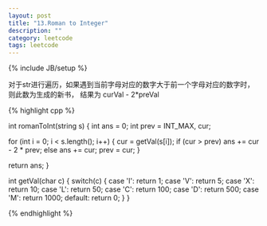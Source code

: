 ```yaml
---
layout: post
title: "13.Roman to Integer"
description: ""
category: leetcode
tags: leetcode
---
```

{% include JB/setup %}

对于str进行遍历，如果遇到当前字母对应的数字大于前一个字母对应的数字时，则此数为生成的新书，
结果为 curVal - 2*preVal

{% highlight cpp %}

int romanToInt(string s) {
  int ans = 0;
  int prev = INT_MAX, cur;

  for (int i = 0; i < s.length(); i++) {
    cur = getVal(s[i]);
    if (cur > prev) ans += cur - 2 * prev;
    else ans += cur;
    prev = cur;
  }

  return ans;
}

int getVal(char c) {
  switch(c) {
    case 'I': return 1;
    case 'V': return 5;
    case 'X': return 10;
    case 'L': return 50;
    case 'C': return 100;
    case 'D': return 500;
    case 'M': return 1000;
    default: return 0;
  }
}

{% endhighlight %}